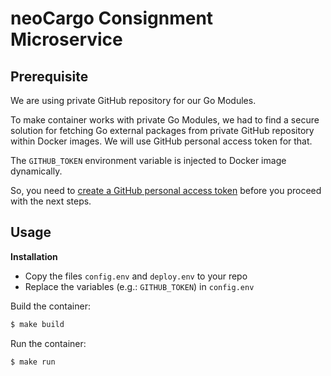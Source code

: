 # neoCargo Consignment Microservice

## Prerequisite

We are using private GitHub repository for our Go Modules.

To make container works with private Go Modules, we had to find a secure
solution for fetching Go external packages from private GitHub repository within
Docker images. We will use GitHub personal access token for that.

The `GITHUB_TOKEN` environment variable is injected to Docker image dynamically.

So, you need to [create a GitHub personal access token](https://docs.github.com/en/github/authenticating-to-github/creating-a-personal-access-token) before you proceed with the next steps.

## Usage

**Installation**
- Copy the files `config.env` and `deploy.env` to your repo
- Replace the variables (e.g.: `GITHUB_TOKEN`) in `config.env`

Build the container:

```sh
$ make build
```

Run the container:

```sh
$ make run
```
